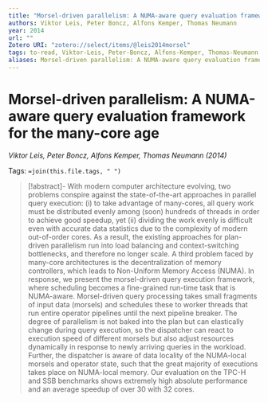 ```yaml
---
title: "Morsel-driven parallelism: A NUMA-aware query evaluation framework for the many-core age"
authors: Viktor Leis, Peter Boncz, Alfons Kemper, Thomas Neumann
year: 2014
url: ""
Zotero URI: "zotero://select/items/@leis2014morsel"
tags: to-read, Viktor-Leis, Peter-Boncz, Alfons-Kemper, Thomas-Neumann
aliases: Morsel-driven parallelism: A NUMA-aware query evaluation framework for the many-core age
---
```


# Morsel-driven parallelism: A NUMA-aware query evaluation framework for the many-core age  
_Viktor Leis, Peter Boncz, Alfons Kemper, Thomas Neumann (2014)_

Tags: `=join(this.file.tags, " ")`

> [!abstract]-
> With modern computer architecture evolving, two problems conspire against the state-of-the-art approaches in parallel query execution: (i) to take advantage of many-cores, all query work must be distributed evenly among (soon) hundreds of threads in order to achieve good speedup, yet (ii) dividing the work evenly is difficult even with accurate data statistics due to the complexity of modern out-of-order cores. As a result, the existing approaches for plan-driven parallelism run into load balancing and context-switching bottlenecks, and therefore no longer scale. A third problem faced by many-core architectures is the decentralization of memory controllers, which leads to Non-Uniform Memory Access (NUMA). In response, we present the morsel-driven query execution framework, where scheduling becomes a fine-grained run-time task that is NUMA-aware. Morsel-driven query processing takes small fragments of input data (morsels) and schedules these to worker threads that run entire operator pipelines until the next pipeline breaker. The degree of parallelism is not baked into the plan but can elastically change during query execution, so the dispatcher can react to execution speed of different morsels but also adjust resources dynamically in response to newly arriving queries in the workload. Further, the dispatcher is aware of data locality of the NUMA-local morsels and operator state, such that the great majority of executions takes place on NUMA-local memory. Our evaluation on the TPC-H and SSB benchmarks shows extremely high absolute performance and an average speedup of over 30 with 32 cores.


